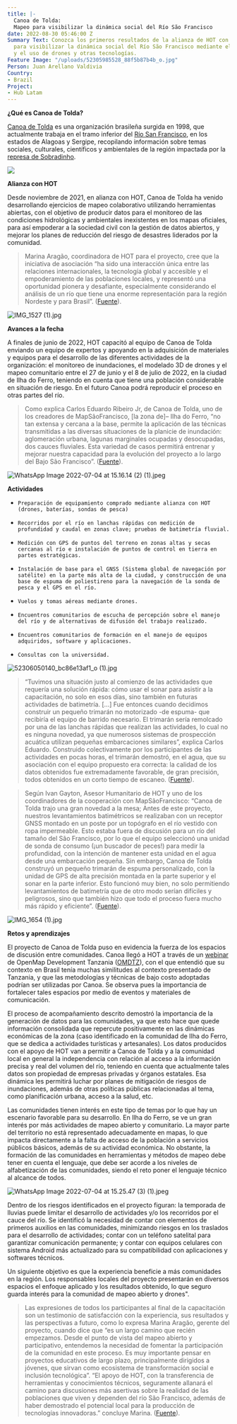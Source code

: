 ```yaml
---
title: |-
  Canoa de Tolda:
  Mapeo para visibilizar la dinámica social del Río São Francisco
date: 2022-08-30 05:46:00 Z
Summary Text: Conozca los primeros resultados de la alianza de HOT con Canoa de Tolda
  para visibilizar la dinámica social del Río São Francisco mediante el mapeo abierto
  y el uso de drones y otras tecnologías.
Feature Image: "/uploads/52305985528_88f5b87b4b_o.jpg"
Person: Juan Arellano Valdivia
Country:
- Brazil
Project:
- Hub Latam
---
```


**¿Qué es Canoa de Tolda?**

[Canoa de Tolda](https://canoadetolda.org.br/) es una organización brasileña surgida en 1998, que actualmente trabaja en el tramo inferior del [Río San Francisco](https://es.wikipedia.org/wiki/R%C3%ADo_San_Francisco_(Brasil)), en los estados de Alagoas y Sergipe, recopilando información sobre temas sociales, culturales, científicos y ambientales de la región impactada por la [represa de Sobradinho](https://es.wikipedia.org/wiki/Presa_de_Sobradinho).

***![](https://www.openstreetmap.org/node/7376503759#map=7/-9.612/-37.886&layers=H)***

**Alianza con HOT**

Desde noviembre de 2021, en alianza con HOT, Canoa de Tolda ha venido desarrollando ejercicios de mapeo colaborativo utilizando herramientas abiertas, con el objetivo de producir datos para el monitoreo de las condiciones hidrológicas y ambientales inexistentes en los mapas oficiales, para así empoderar a la sociedad civil con la gestión de datos abiertos, y mejorar los planes de reducción del riesgo de desastres liderados por la comunidad.

> Marina Aragão, coordinadora de HOT para el proyecto, cree que la iniciativa de asociación “ha sido una interacción única entre las relaciones internacionales, la tecnología global y accesible y el empoderamiento de las poblaciones locales, y representó una oportunidad pionera y desafiante, especialmente considerando el análisis de un río que tiene una enorme representación para la región Nordeste y para Brasil”.  ([Fuente](https://infosaofrancisco.canoadetolda.org.br/noticias/geotecnologias/mapsaofrancisco-parceria-com-hot-finaliza-primeira-fase-de-capacitacoes/)).

![IMG_1527 (1).jpg](/uploads/IMG_1527%20(1).jpg)

**Avances a la fecha**

A finales de junio de 2022, HOT capacitó al equipo de Canoa de Tolda enviando un equipo de expertos y apoyando en la adquisición de materiales y equipos para el desarrollo de las diferentes actividades de la organización: el monitoreo de inundaciones, el modelado 3D de drones y el mapeo comunitario entre el 27 de junio y el 8 de julio de 2022, en la ciudad de Ilha do Ferro, teniendo en cuenta que tiene una población considerable en situación de riesgo. En el futuro Canoa podrá reproducir el proceso en otras partes del río.

> Como explica Carlos Eduardo Ribeiro Jr, de Canoa de Tolda, uno de los creadores de MapSãoFrancisco, \[la zona de\]– Ilha do Ferro, “no tan extensa y cercana a la base, permite la aplicación de las técnicas transmitidas a las diversas situaciones de la planicie de inundación: aglomeración urbana, lagunas marginales ocupadas y desocupadas, dos cauces fluviales. Esta variedad de casos permitirá entrenar y mejorar nuestra capacidad para la evolución del proyecto a lo largo del Bajo São Francisco”. ([Fuente](https://infosaofrancisco.canoadetolda.org.br/noticias/geotecnologias/mapsaofrancisco-parceria-com-hot-finaliza-primeira-fase-de-capacitacoes/)).

![WhatsApp Image 2022-07-04 at 15.16.14 (2) (1).jpeg](/uploads/WhatsApp%20Image%202022-07-04%20at%2015.16.14%20(2)%20(1).jpeg)

**Actividades**

*     Preparación de equipamiento comprado mediante alianza con HOT (drones, baterías, sondas de pesca)

*     Recorridos por el río en lanchas rápidas con medición de profundidad y caudal en zonas clave; pruebas de batimetría fluvial.

*     Medición con GPS de puntos del terreno en zonas altas y secas cercanas al río e instalación de puntos de control en tierra en partes estratégicas.

*     Instalación de base para el GNSS (Sistema global de navegación por satélite) en la parte más alta de la ciudad, y construcción de una base de espuma de poliestireno para la navegación de la sonda de pesca y el GPS en el río.

*     Vuelos y tomas aéreas mediante drones.

*     Encuentros comunitarios de escucha de percepción sobre el manejo del río y de alternativas de difusión del trabajo realizado.

*     Encuentros comunitarios de formación en el manejo de equipos adquiridos, software y aplicaciones.

*     Consultas con la universidad.

![52306050140_bc86e13af1_o (1).jpg](/uploads/52306050140_bc86e13af1_o%20(1).jpg)

> “Tuvimos una situación justo al comienzo de las actividades que requería una solución rápida: cómo usar el sonar para asistir a la capacitación, no solo en esos días, sino también en futuras actividades de batimetría. \[...\]  Fue entonces cuando decidimos construir un pequeño trimarán no motorizado -de espuma- que recibiría el equipo de barrido necesario. El trimarán sería remolcado por una de las lanchas rápidas que realizan las actividades, lo cual no es ninguna novedad, ya que numerosos sistemas de prospección acuática utilizan pequeñas embarcaciones similares”, explica Carlos Eduardo. Construido colectivamente por los participantes de las actividades en pocas horas, el trimarán demostró, en el agua, que su asociación con el equipo propuesto era correcta: la calidad de los datos obtenidos fue extremadamente favorable, de gran precisión, todos obtenidos en un corto tiempo de escaneo. ([Fuente](https://infosaofrancisco.canoadetolda.org.br/noticias/geotecnologias/para-todos-tecnologias-e-ciencias-cidadas-abertas-despontam-no-baixo-sao-francisco/)).

> Según Ivan Gayton, Asesor Humanitario de HOT y uno de los coordinadores de la cooperación con MapSãoFrancisco: “Canoa de Tolda trajo una gran novedad a la mesa; Antes de este proyecto, nuestros levantamientos batimétricos se realizaban con un receptor GNSS montado en un poste por un topógrafo en el río vestido con ropa impermeable. Esto estaba fuera de discusión para un río del tamaño del São Francisco, por lo que el equipo seleccionó una unidad de sonda de consumo (¡un buscador de peces!) para medir la profundidad, con la intención de mantener esta unidad en el agua desde una embarcación pequeña. Sin embargo, Canoa de Tolda construyó un pequeño trimarán de espuma personalizado, con la unidad de GPS de alta precisión montada en la parte superior y el sonar en la parte inferior. Esto funcionó muy bien, no solo permitiendo levantamientos de batimetría que de otro modo serían difíciles y peligrosos, sino que también hizo que todo el proceso fuera mucho más rápido y eficiente”. ([Fuente](https://infosaofrancisco.canoadetolda.org.br/noticias/geotecnologias/para-todos-tecnologias-e-ciencias-cidadas-abertas-despontam-no-baixo-sao-francisco/)).

![IMG_1654 (1).jpg](/uploads/IMG_1654%20(1).jpg)

**Retos y aprendizajes**

El proyecto de Canoa de Tolda puso en evidencia la fuerza de los espacios de discusión entre comunidades. Canoa llegó a HOT a través de un [web](https://www.youtube.com/watch?v=kko2rkLjVgY)[inar](https://www.youtube.com/watch?v=ZO14Mg69HfU) de OpenMap Development Tanzania ([OMDTZ](https://www.omdtz.or.tz/)), con el que entendió que su contexto en Brasil tenía muchas similitudes al contexto presentado de Tanzania, y que las metodologías y técnicas de bajo costo adoptadas podrían  ser utilizadas por Canoa. Se observa pues la importancia de fortalecer tales espacios por medio de eventos y materiales de comunicación.

El proceso de acompañamiento descrito demostró la importancia de la generación de datos para las comunidades, ya que esto hace que quede información consolidada que repercute positivamente en las dinámicas económicas de la zona (caso identificado en la comunidad de Ilha do Ferro, que se dedica a actividades turísticas y artesanales). Los datos producidos con el apoyo de HOT van a permitir a Canoa de Tolda y a la comunidad local en general la independencia con relación al acceso a la información precisa y real del volumen del río, teniendo en cuenta que actualmente tales datos son propiedad de empresas privadas y órganos estatales. Esa dinámica les permitirá luchar por planes de mitigación de riesgos de inundaciones, además de otras políticas públicas relacionadas al tema, como planificación urbana, acceso a la salud, etc.

Las comunidades tienen interés en este tipo de temas por lo que hay un escenario favorable para su desarrollo. En Ilha do Ferro, se ve un gran interés por más actividades de mapeo abierto y comunitario. La mayor parte del territorio no está representado adecuadamente en mapas, lo que impacta directamente a la falta de acceso de la población a servicios públicos básicos, además de su actividad económica. No obstante, la formación de las comunidades en herramientas y métodos de mapeo debe tener en cuenta el lenguaje, que debe ser acorde a los niveles de alfabetización de las comunidades, siendo el reto poner  el lenguaje técnico al alcance de todos.

![WhatsApp Image 2022-07-04 at 15.25.47 (3) (1).jpeg](/uploads/WhatsApp%20Image%202022-07-04%20at%2015.25.47%20(3)%20(1).jpeg)

Dentro de los riesgos identificados en el proyecto figuran: la temporada de lluvias puede limitar el desarrollo de actividades y/o los recorridos por el cauce del río. Se identificó la necesidad de contar con elementos de primeros auxilios en las comunidades, minimizando riesgos en los traslados para el desarrollo de actividades; contar con un teléfono satelital para garantizar comunicación permanente; y contar con  equipos celulares con sistema Android más actualizado para su  compatibilidad con aplicaciones y softwares técnicos.

Un siguiente objetivo es que la experiencia beneficie a más comunidades en la región. Los responsables locales del proyecto presentarán en diversos espacios el enfoque aplicado y los resultados obtenido, lo que seguro guarda interés para la comunidad de mapeo abierto y drones".

> Las expresiones de todos los participantes al final de la capacitación son un testimonio de satisfacción con la experiencia, sus resultados y las perspectivas a futuro, como lo expresa Marina Aragão, gerente del proyecto, cuando dice que “es un largo camino que recién empezamos. Desde el punto de vista del mapeo abierto y participativo, entendemos la necesidad de fomentar la participación de la comunidad en este proceso. Es muy importante pensar en proyectos educativos de largo plazo, principalmente dirigidos a jóvenes, que sirvan como ecosistema de transformación social e inclusión tecnológica”. “El apoyo de HOT, con la transferencia de herramientas y conocimientos técnicos, seguramente allanará el camino para discusiones más asertivas sobre la realidad de las poblaciones que viven y dependen del río São Francisco, además de haber demostrado el potencial local para la producción de tecnologías innovadoras.” concluye Marina. ([Fuente](https://infosaofrancisco.canoadetolda.org.br/noticias/geotecnologias/mapsaofrancisco-parceria-com-hot-finaliza-primeira-fase-de-capacitacoes/)).